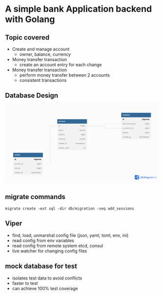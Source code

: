# A simple bank Application backend with Golang
## Topic covered
- Create and manage account
  - owner, balance, currency
- Money transfer transaction
  - create an account entry for each change
- Money transfer transaction
    - perform money transfer between 2 accounts 
    - consistent transactions

## Database Design
<img src="image/bank-db-design.png"/>

## migrate commands
```
migrate create -ext sql -dir db/migration -seq add_sessions
```

## Viper
  - find, load, unmarshal config file (json, yaml, toml, env, ini)
  - read config from env variables
  - read config from remote system etcd, consul
  - live watcher for changing config files
## mock database for test
  - isolates test data to avoid conflicts
  - faster to test
  - can achieve 100% test coverage